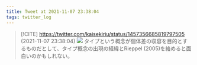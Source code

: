 ```yaml
---
title: Tweet at 2021-11-07 23:38:04
tags: twitter_log
---
```


> [!CITE] https://twitter.com/kaisekiriu/status/1457356685819797505 (2021-11-07 23:38:04)
> ![](https://twitter.com/kaisekiriu/status/1457356685819797505)
> タイプという概念が個体差の収容を目的とするものだとして、タイプ概念の出現の経緯とRieppel (2005)を絡めると面白いのかもしれない。
